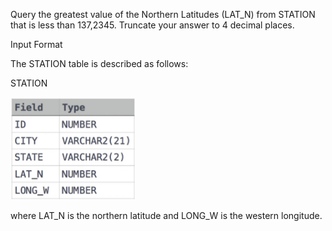 Query the greatest value of the Northern Latitudes (LAT_N) from STATION that is less than 137,2345. Truncate your answer to 4 decimal places.

Input Format

The STATION table is described as follows:

STATION

<img src="https://github.com/Abito21/Hackerrank-Learn/blob/main/SQL/Aggregation/weatherObservationStation14/src/stationTable.png" width="200"/>

where LAT_N is the northern latitude and LONG_W is the western longitude.